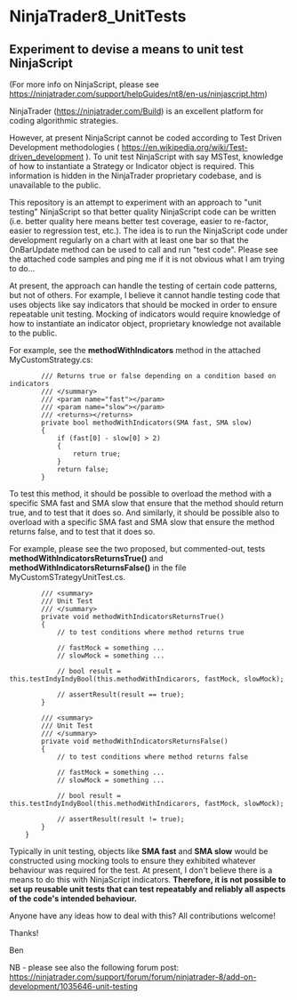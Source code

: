 # NinjaTrader8_UnitTests
## Experiment to devise a means to unit test NinjaScript 
(For more info on NinjaScript, please see https://ninjatrader.com/support/helpGuides/nt8/en-us/ninjascript.htm)

NinjaTrader (https://ninjatrader.com/Build) is an excellent platform for coding algorithmic strategies.

However, at present NinjaScript cannot be coded according to Test Driven Development methodologies ( https://en.wikipedia.org/wiki/Test-driven_development ). To unit test NinjaScript with say MSTest, knowledge of how to instantiate a Strategy or Indicator object is required. This information is hidden in the NinjaTrader proprietary codebase, and is unavailable to the public.

This repository is an attempt to experiment with an approach to "unit testing" NinjaScript so that better quality NinjaScript code can be written (i.e. better quality here means better test coverage, easier to re-factor, easier to regression test, etc.). The idea is to run the NinjaScript code under development regularly on a chart with at least one bar so that the OnBarUpdate method can be used to call and run "test code". Please see the attached code samples and ping me if it is not obvious what I am trying to do...

At present, the approach can handle the testing of certain code patterns, but not of others. For example, I believe it cannot handle testing code that uses objects like say indicators that should be mocked in order to ensure repeatable unit testing. Mocking of indicators 
would require knowledge of how to instantiate an indicator object, proprietary knowledge not available to the public.

For example, see the **methodWithIndicators** method in the attached MyCustomStrategy.cs:

```		/// <summary>
		/// Returns true or false depending on a condition based on indicators
		/// </summary>
		/// <param name="fast"></param>
		/// <param name="slow"></param>
		/// <returns></returns>
		private bool methodWithIndicators(SMA fast, SMA slow)
		{
			if (fast[0] - slow[0] > 2)
			{
				return true;
			}
			return false;
		}
```

To test this method, it should be possible to overload the method with a specific SMA fast and SMA slow that ensure that the method should return true, and to test that it does so. And similarly, it should be possible also to overload with a specific SMA fast and SMA slow that ensure the method returns false, and to test that it does so.

For example, please see the two proposed, but commented-out, tests **methodWithIndicatorsReturnsTrue()** and **methodWithIndicatorsReturnsFalse()** in the file MyCustomSTrategyUnitTest.cs. 

```
		/// <summary>
		/// Unit Test
		/// </summary>
		private void methodWithIndicatorsReturnsTrue()
		{
			// to test conditions where method returns true
			
			// fastMock = something ...
			// slowMock = something ...
			
			// bool result = this.testIndyIndyBool(this.methodWithIndicarors, fastMock, slowMock);

			// assertResult(result == true);
		}
		
		/// <summary>
		/// Unit Test
		/// </summary>
		private void methodWithIndicatorsReturnsFalse()
		{
			// to test conditions where method returns false

			// fastMock = something ...
			// slowMock = something ...
			
			// bool result = this.testIndyIndyBool(this.methodWithIndicarors, fastMock, slowMock);

			// assertResult(result != true);
		}
	}
```

Typically in unit testing, objects like __SMA fast__ and __SMA slow__ would be constructed using mocking tools to ensure they exhibited whatever behaviour was required for the test. At present, I don't believe there is a means to do this with NinjaScript indicators. **Therefore, it is not possible to set up reusable unit tests that can test repeatably and reliably all aspects of the code's intended behaviour.**  

Anyone have any ideas how to deal with this? All contributions welcome!

Thanks!

Ben

NB - please see also the following forum post: https://ninjatrader.com/support/forum/forum/ninjatrader-8/add-on-development/1035646-unit-testing
